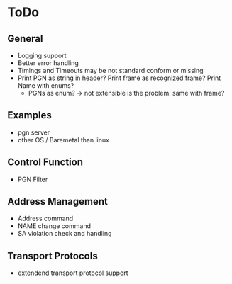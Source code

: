
# ToDo

## General
- Logging support
- Better error handling
- Timings and Timeouts may be not standard conform or missing
- Print PGN as string in header? Print frame as recognized frame? Print Name with enums?
    - PGNs as enum? -> not extensible is the problem. same with frame?

## Examples
- pgn server
- other OS / Baremetal than linux

## Control Function
- PGN Filter

## Address Management
- Address command
- NAME change command
- SA violation check and handling

## Transport Protocols
- extendend transport protocol support

